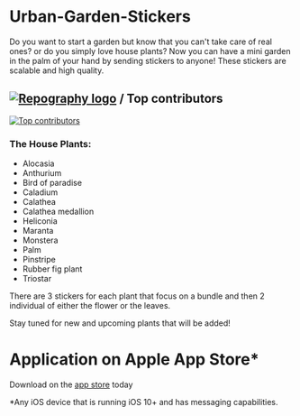 # Urban-Garden-Stickers
Do you want to start a garden but know that you can't take care of real ones? or do you simply love house plants? Now you can have a mini garden in the palm of your hand by sending stickers to anyone! These stickers are scalable and high quality. 

## [![Repography logo](https://images.repography.com/logo.svg)](https://repography.com) / Top contributors
[![Top contributors](https://images.repography.com/26932345/LiamSx45/Urban-Garden-Stickers/top-contributors/cf32821fb008c5108c0a1ae6654f42e1_table.svg)](https://github.com/LiamSx45/Urban-Garden-Stickers/graphs/contributors)

### The House Plants:

- Alocasia
- Anthurium
- Bird of paradise
- Caladium
- Calathea
- Calathea medallion
- Heliconia
- Maranta
- Monstera
- Palm
- Pinstripe
- Rubber fig plant
- Triostar

There are 3 stickers for each plant that focus on a bundle and then 2 individual of either the flower or the leaves. 

Stay tuned for new and upcoming plants that will be added!

# Application on Apple App Store*
Download on the [app store](https://apple.co/34VihKb) today 

*Any iOS device that is running iOS 10+ and has messaging capabilities. 
